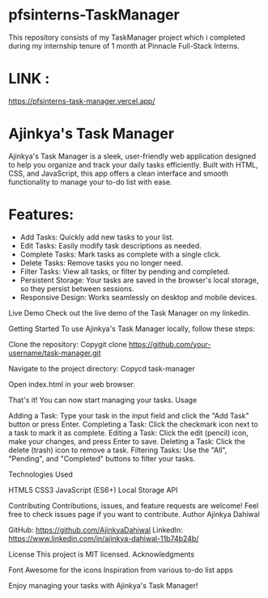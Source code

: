 # pfsinterns-TaskManager
This repository consists of my TaskManager project which i completed during my internship tenure of 1 month at Pinnacle Full-Stack Interns.

# LINK :
https://pfsinterns-task-manager.vercel.app/


# Ajinkya's Task Manager

Ajinkya's Task Manager is a sleek, user-friendly web application designed to help you organize and track your daily tasks efficiently. Built with HTML, CSS, and JavaScript, this app offers a clean interface and smooth functionality to manage your to-do list with ease.
# Features: 

- Add Tasks: Quickly add new tasks to your list.
- Edit Tasks: Easily modify task descriptions as needed.
- Complete Tasks: Mark tasks as complete with a single click.
- Delete Tasks: Remove tasks you no longer need.
- Filter Tasks: View all tasks, or filter by pending and completed.
- Persistent Storage: Your tasks are saved in the browser's local storage, so they persist between sessions.
- Responsive Design: Works seamlessly on desktop and mobile devices.

Live Demo
Check out the live demo of the Task Manager on my linkedin.

Getting Started
To use Ajinkya's Task Manager locally, follow these steps:

Clone the repository:
Copygit clone https://github.com/your-username/task-manager.git

Navigate to the project directory:
Copycd task-manager

Open index.html in your web browser.

That's it! You can now start managing your tasks.
Usage

Adding a Task: Type your task in the input field and click the "Add Task" button or press Enter.
Completing a Task: Click the checkmark icon next to a task to mark it as complete.
Editing a Task: Click the edit (pencil) icon, make your changes, and press Enter to save.
Deleting a Task: Click the delete (trash) icon to remove a task.
Filtering Tasks: Use the "All", "Pending", and "Completed" buttons to filter your tasks.

Technologies Used

HTML5
CSS3
JavaScript (ES6+)
Local Storage API

Contributing
Contributions, issues, and feature requests are welcome! Feel free to check issues page if you want to contribute.
Author
Ajinkya Dahiwal

GitHub: https://github.com/AjinkyaDahiwal
LinkedIn: https://www.linkedin.com/in/ajinkya-dahiwal-11b74b24b/

License
This project is MIT licensed.
Acknowledgments

Font Awesome for the icons
Inspiration from various to-do list apps


Enjoy managing your tasks with Ajinkya's Task Manager!
